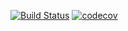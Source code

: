 [![Build Status](https://travis-ci.org/open-synergy/opnsynid-curated.svg?branch=8.0)](https://travis-ci.org/open-synergy/opnsynid-curated)
[![codecov](https://codecov.io/gh/open-synergy/opnsynid-curated/branch/8.0/graph/badge.svg)](https://codecov.io/gh/open-synergy/opnsynid-curated)
